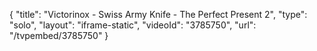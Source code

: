 {
    "title": "Victorinox - Swiss Army Knife - The Perfect Present 2",
    "type": "solo",
    "layout": "iframe-static",
    "videoId": "3785750",
    "url": "\/tvpembed\/3785750"
}